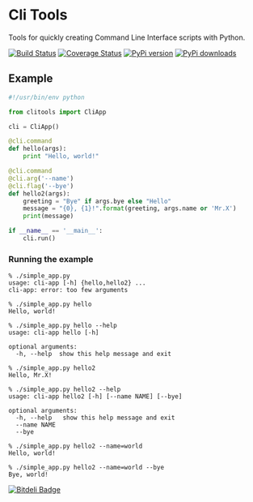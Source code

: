 # Cli Tools

Tools for quickly creating Command Line Interface scripts with Python.

[![Build Status](https://travis-ci.org/rshk/clitools.png)](https://travis-ci.org/rshk/clitools)
[![Coverage Status](https://coveralls.io/repos/rshk/clitools/badge.png)](https://coveralls.io/r/rshk/clitools)
[![PyPi version](https://pypip.in/v/clitools/badge.png)](https://crate.io/packages/clitools/)
[![PyPi downloads](https://pypip.in/d/clitools/badge.png)](https://crate.io/packages/clitools/)


## Example

```python
#!/usr/bin/env python

from clitools import CliApp

cli = CliApp()

@cli.command
def hello(args):
    print "Hello, world!"

@cli.command
@cli.arg('--name')
@cli.flag('--bye')
def hello2(args):
    greeting = "Bye" if args.bye else "Hello"
    message = "{0}, {1}!".format(greeting, args.name or 'Mr.X')
    print(message)

if __name__ == '__main__':
    cli.run()
```

### Running the example

```console
% ./simple_app.py
usage: cli-app [-h] {hello,hello2} ...
cli-app: error: too few arguments

% ./simple_app.py hello
Hello, world!

% ./simple_app.py hello --help
usage: cli-app hello [-h]

optional arguments:
  -h, --help  show this help message and exit

% ./simple_app.py hello2
Hello, Mr.X!

% ./simple_app.py hello2 --help
usage: cli-app hello2 [-h] [--name NAME] [--bye]

optional arguments:
  -h, --help   show this help message and exit
  --name NAME
  --bye

% ./simple_app.py hello2 --name=world
Hello, world!

% ./simple_app.py hello2 --name=world --bye
Bye, world!
```


[![Bitdeli Badge](https://d2weczhvl823v0.cloudfront.net/rshk/clitools/trend.png)](https://bitdeli.com/free "Bitdeli Badge")

